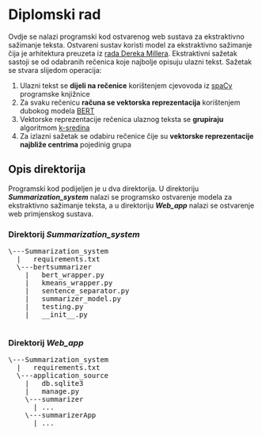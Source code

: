 # Diplomski rad
Ovdje se nalazi programski kod ostvarenog web sustava za ekstraktivno sažimanje teksta. Ostvareni sustav koristi model za ekstraktivno sažimanje čija je arhitektura preuzeta iz <a href="https://arxiv.org/abs/1906.04165">rada Dereka Millera</a>. Ekstraktivni sažetak sastoji se od odabranih rečenica koje najbolje opisuju ulazni tekst. Sažetak se stvara slijedom operacija: 
<ol>
  <li>Ulazni tekst se <b>dijeli na rečenice</b> korištenjem cjevovoda iz <a href="https://spacy.io/usage/spacy-101#pipelines">spaCy</a> programske knjižnice</li>
  <li>Za svaku rečenicu <b>računa se vektorska reprezentacija</b> korištenjem dubokog modela  <a href="https://arxiv.org/abs/1810.04805">BERT</a></li>
  <li>Vektorske reprezentacije rečenica ulaznog teksta se <b>grupiraju</b> algoritmom <a href="https://stanford.edu/~cpiech/cs221/handouts/kmeans.html">k-sredina</a></li>
  <li>Za izlazni sažetak se odabiru rečenice čije su <b>vektorske reprezentacije najbliže centrima</b> pojedinig grupa</li>
</ol>  

## Opis direktorija
Programski kod podijeljen je u dva direktorija. U direktoriju ***Summarization_system*** nalazi se programsko ostvarenje modela za ekstraktivno sažimanje teksta, a u direktoriju ***Web_app*** nalazi se ostvarenje web primjenskog sustava.
### Direktorij *Summarization_system*
<pre>
\---Summarization_system
  |   requirements.txt 
  \---bertsummarizer
    |   bert_wrapper.py
    |   kmeans_wrapper.py
    |   sentence_separator.py
    |   summarizer_model.py
    |   testing.py
    |   __init__.py

</pre>
### Direktorij *Web_app*
<pre>
\---Summarization_system
  |   requirements.txt 
  \---application_source
    |   db.sqlite3
    |   manage.py
    \---summarizer
      | ...
    \---summarizerApp
      | ...
</pre>
